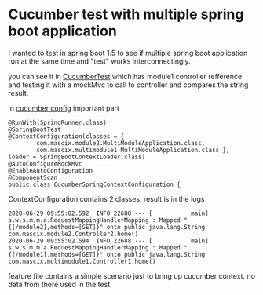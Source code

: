 # Cucumber test with multiple spring boot application

I wanted to test in spring boot 1.5 to see if multiple spring boot application run at the same time and "test" works interconnectingly.

you can see it in [CucumberTest](module2/src/test/java/com/mascix/module2/CucumberTest.java) which has module1 controller refference and testing it with a mockMvc to call to controller and compares the string result.

in [cucumber config](module2/src/test/java/com/mascix/module2/CucumberSpringContextConfiguration.java) important part

```
@RunWith(SpringRunner.class)
@SpringBootTest
@ContextConfiguration(classes = { 
		com.mascix.module2.MultiModuleApplication.class,
		com.mascix.multimodule1.MultiModuleApplication.class }, 
loader = SpringBootContextLoader.class)
@AutoConfigureMockMvc
@EnableAutoConfiguration
@ComponentScan
public class CucumberSpringContextConfiguration {
```

ContextConfiguration contains 2 classes, result is in the logs
```
2020-06-29 09:55:02.592  INFO 22688 --- [           main] s.w.s.m.m.a.RequestMappingHandlerMapping : Mapped "{[/module2],methods=[GET]}" onto public java.lang.String com.mascix.module2.Controller2.home()
2020-06-29 09:55:02.594  INFO 22688 --- [           main] s.w.s.m.m.a.RequestMappingHandlerMapping : Mapped "{[/module1],methods=[GET]}" onto public java.lang.String com.mascix.multimodule1.Controller1.home()
```

feature file contains a simple scenario just to bring up cucumber context. no data from there used in the test.